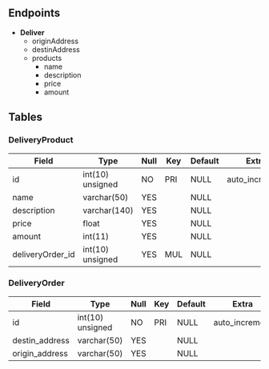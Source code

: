 ## Endpoints

- **Deliver** 
  - originAddress
  - destinAddress
  - products
    - name
    - description
    - price
    - amount

## Tables

### DeliveryProduct

| Field            | Type             | Null | Key | Default | Extra          |
|------------------|------------------|------|-----|---------|----------------|
| id               | int(10) unsigned | NO   | PRI | NULL    | auto_increment |
| name             | varchar(50)      | YES  |     | NULL    |                |
| description      | varchar(140)     | YES  |     | NULL    |                |
| price            | float            | YES  |     | NULL    |                |
| amount           | int(11)          | YES  |     | NULL    |                |
| deliveryOrder_id | int(10) unsigned | YES  | MUL | NULL    |                |


### DeliveryOrder

| Field          | Type             | Null | Key | Default | Extra          |
|----------------|------------------|------|-----|---------|----------------|
| id             | int(10) unsigned | NO   | PRI | NULL    | auto_increment |
| destin_address | varchar(50)      | YES  |     | NULL    |                |
| origin_address | varchar(50)      | YES  |     | NULL    |                |
